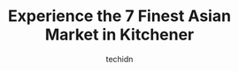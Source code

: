 ---
layout: ampstory
image: https://i0.wp.com/www.auto.or.id/wp-content/uploads/2023/06/asia-supermarkete4ba9ae6b4b2e8b685e5b882-0-kitchener-1686323745.jpeg?resize=640,853
author: techidn
featured: false
description: Kitchener, Ontario, Canada is a haven for Asian Market enthusiasts, boasting an impressive array of 7 top-notch establishments. Whether youre a seasoned connoisseur or simply curious to exp
title: Experience the 7 Finest Asian Market in Kitchener
cover:
   title: Experience the 7 Finest Asian Market in Kitchener
   subtitle: AUTO.OR.ID
   background: https://www.auto.or.id/wp-content/uploads/2023/06/asia-supermarkete4ba9ae6b4b2e8b685e5b882-0-kitchener-1686323745.jpeg

pages: 
 - layout: thirds
   top: <h1>#1 New City Supermarket</h1>
   bottom: "<p>Their variety of products is incredible. All fresh and well packed.Weekends are crazy busy. Prepare yourself ahead to spend additional time trying to find an available pa</p>"
   background: https://www.auto.or.id/wp-content/uploads/2023/06/asia-supermarkete4ba9ae6b4b2e8b685e5b882-1-kitchener-1686323747.jpeg
   backgroundblur: true
 - layout: thirds
   top: <h1>#2 Waterloo Central Supermarket</h1>
   bottom: "<p>Campus Court Plaza, 140 University Ave W, Waterloo, ON N2L 6J3, Canada</p>"
   background: https://www.auto.or.id/wp-content/uploads/2023/06/asia-supermarkete4ba9ae6b4b2e8b685e5b882-2-kitchener-1686323747.jpeg
   cta:
      link: https://www.auto.or.id/experience-the-7-finest-asian-market-in-kitchener/
      text: Experience the 7 Finest Asian Market in Kitchener
 - layout: thirds
   top: <h1>#3 KW Korean Food Market</h1>
   bottom: "<p>501 Krug St #103, Kitchener, ON N2B 1L3, Canada</p>"
   background: https://images.unsplash.com/photo-1594420307681-9abf0349f8e2?ixlib=rb-4.0.3&ixid=MnwxMjA3fDB8MHxwaG90by1wYWdlfHx8fGVufDB8fHx8&auto=format&fit=crop&w=640&h=853&q=80
   cta:
      link: https://www.auto.or.id/experience-the-7-finest-asian-market-in-kitchener/
      text: Experience the 7 Finest Asian Market in Kitchener
 - layout: thirds
   top: <h1>#4 Bêń Thành</h1>
   bottom: "<p>470 King St E, Kitchener, ON N2G 2L6, Canada</p>"
   background: https://images.unsplash.com/photo-1637005218692-a7e234ffcbf4?ixlib=rb-4.0.3&ixid=MnwxMjA3fDB8MHxwaG90by1wYWdlfHx8fGVufDB8fHx8&auto=format&fit=crop&w=640&h=853&q=80
   cta:
      link: https://www.auto.or.id/experience-the-7-finest-asian-market-in-kitchener/
      text: Experience the 7 Finest Asian Market in Kitchener
 - layout: thirds
   top: <h1>#5 B & T Food</h1>
   bottom: "<p>450 King St E #470, Kitchener, ON N2G 2L6, Canada</p>"
   background: https://images.unsplash.com/photo-1574524096264-8d7e68d047f3?ixlib=rb-4.0.3&ixid=MnwxMjA3fDB8MHxwaG90by1wYWdlfHx8fGVufDB8fHx8&auto=format&fit=crop&w=640&h=853&q=80
   cta:
      link: https://www.auto.or.id/experience-the-7-finest-asian-market-in-kitchener/
      text: Experience the 7 Finest Asian Market in Kitchener
 - layout: thirds
   top: <h1>#6 Asian Food Land - Kitchener</h1>
   bottom: "<p>4500 King St E #1, Kitchener, ON N2P 2G4, Canada</p>"
   background: https://images.unsplash.com/photo-1582834202430-ddcd18987a61?ixlib=rb-4.0.3&ixid=MnwxMjA3fDB8MHxwaG90by1wYWdlfHx8fGVufDB8fHx8&auto=format&fit=crop&w=640&h=853&q=80
   cta:
      link: https://www.auto.or.id/experience-the-7-finest-asian-market-in-kitchener/
      text: Experience the 7 Finest Asian Market in Kitchener
 - layout: thirds
   top: <h1>#7 Lao-Thai Super Store</h1>
   bottom: "<p>114 St Leger St, Kitchener, ON N2H 4M3, Canada</p>"
   background: https://images.unsplash.com/photo-1639928187615-feef219500a4?ixlib=rb-4.0.3&ixid=MnwxMjA3fDB8MHxwaG90by1wYWdlfHx8fGVufDB8fHx8&auto=format&fit=crop&w=640&h=853&q=80
   cta:
      link: https://www.auto.or.id/experience-the-7-finest-asian-market-in-kitchener/
      text: Experience the 7 Finest Asian Market in Kitchener
 - layout: thirds
   middle: Continue reading...
   background: https://images.unsplash.com/photo-1629935643068-f5b616b00655?ixlib=rb-4.0.3&ixid=MnwxMjA3fDB8MHxwaG90by1wYWdlfHx8fGVufDB8fHx8&auto=format&fit=crop&w=640&h=853&q=80
   cta:
      link: https://www.auto.or.id/experience-the-7-finest-asian-market-in-kitchener/
      text: Experience the 7 Finest Asian Market in Kitchener

---